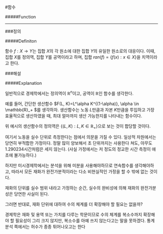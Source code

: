 #함수

#####Function

---

###정의

#####Definiton

함수 $f: X\to Y$는 집합 $X$의 각 원소에 대한 집합 $Y$의 유일한 원소로의 대응이다.
이때, 집합 $X$를 정의역, 집합 $Y$를 공역이라고 하며,
집합 $ran(f)=\{ f(x):  x \in X \}$을 치역이라고 한다.

###해설

#####Explanation

일반적으로 경제학에서는 정의역이 $\mathbb{R}^n$이고, 공역이 $\mathbb{R}$인 함수를 생각한다.

예를 들어, 간단한 생산함수 $F(L, K)=L^\alpha K^{(1-\alpha)}, \alpha \in \mathbb{R}_+ $를 생각하자.
생산함수는 노동 $L$만큼과 자본 $K$만큼을 투입하고 가장 효율적으로 생산하였을 때, 최대 얼마까지 생산 가능한지를 나타내는 함수이다.

위 예시의 생산함수의 정의역은 $\{(L, K):L,K \in \mathbb{R}_+ \}$으로 보는 것이 합당할 것이다.

여기서 노동을 실수 단위로 측정한다는 점에서 의문을 가질 수 있다. 일상적 차원에서는 당연히 부적합한 가정이다. 정말 많이 양보해서 초 단위까지는 사용한다 쳐도,  아무도 1.290234시간처럼은 세지 않는다. (사실 가정에서는 저 정도의 정교한 시간 측정이 애초에 불가능하다.) 

하지만 미시경제학에서는 분석을 위해 미분을 사용해야하므로 연속함수를 생각해야하고, 따라서 모든 재화가 완전가분적이라는 다소 비현실적인 가정을 할 수 밖에 없는 것이다.

재화의 단위를 실수 범위 내라고 가정하는 순간, 실수의 완비성에 의해 재화의 완전가분성은 당연한 사실이 된다.

그러면 반대로, 재화 단위에 대하여 수의 체계를 더 확장해야 할 필요는 없을까?

경제학은 재화 및 용역 또는 가치를 다루는 학문이므로 수의 체계를 복소수까지 확장해야 할 필요성이 그리 크지 않지만, 복소수를 아예 쓰지 않는다고는 말을 못하겠다. 통계분석 쪽에서는 허수가 종종 튀어나오고는 한다